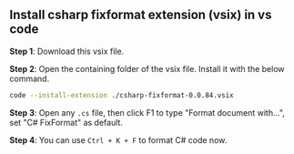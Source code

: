 ## Install csharp fixformat extension (vsix) in vs code

**Step 1**: Download this vsix file.

**Step 2**: Open the containing folder of the vsix file. Install it with the below command.

```bash
code --install-extension ./csharp-fixformat-0.0.84.vsix
```

**Step 3**: Open any `.cs` file, then click F1 to type "Format document with...", set "C# FixFormat" as default.

**Step 4**: You can use `Ctrl + K + F` to format C# code now.

